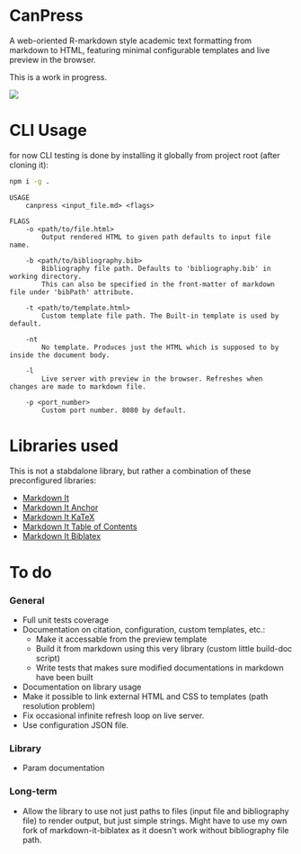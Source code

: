 # CanPress

A web-oriented R-markdown style academic text formatting from markdown to HTML,
featuring minimal configurable templates and live preview in the browser.

This is a work in progress.

![](https://i.imgur.com/Ed5UVx8.jpg)

# CLI Usage

for now CLI testing is done by installing it globally from project root (after cloning it):

```sh
npm i -g .
```

```
USAGE
    canpress <input_file.md> <flags>

FLAGS
    -o <path/to/file.html>
        Output rendered HTML to given path defaults to input file name.

    -b <path/to/bibliography.bib>
        Bibliography file path. Defaults to 'bibliography.bib' in working directory.
        This can also be specified in the front-matter of markdown file under 'bibPath' attribute.

    -t <path/to/template.html>
        Custom template file path. The Built-in template is used by default.

    -nt
        No template. Produces just the HTML which is supposed to by inside the document body.

    -l
        Live server with preview in the browser. Refreshes when changes are made to markdown file.

    -p <port_number>
        Custom port number. 8080 by default.

```

# Libraries used

This is not a stabdalone library, but rather a combination of these preconfigured libraries:

- [Markdown It](https://github.com/markdown-it/markdown-it)
- [Markdown It Anchor](https://github.com/valeriangalliat/markdown-it-anchor)
- [Markdown It KaTeX](https://github.com/waylonflinn/markdown-it-katex)
- [Markdown It Table of Contents](https://github.com/cmaas/markdown-it-table-of-contents)
- [Markdown It Biblatex](https://github.com/arothuis/markdown-it-biblatex)

# To do

### General

- Full unit tests coverage
- Documentation on citation, configuration, custom templates, etc.:
  - Make it accessable from the preview template
  - Build it from markdown using this very library (custom little build-doc script)
  - Write tests that makes sure modified documentations in markdown have been built
- Documentation on library usage
- Make it possible to link external HTML and CSS to templates (path resolution problem)
- Fix occasional infinite refresh loop on live server.
- Use configuration JSON file.

### Library

- Param documentation

### Long-term

- Allow the library to use not just paths to files (input file and bibliography file)
  to render output, but just simple strings. Might have to use my own fork of markdown-it-biblatex
  as it doesn't work without bibliography file path.
